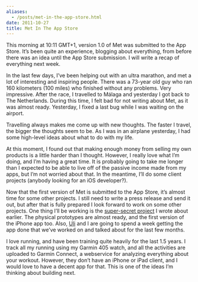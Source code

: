 ```yaml
---
aliases:
  - /posts/met-in-the-app-store.html
date: 2011-10-27
title: Met In The App Store
---
```


This morning at 10:11 GMT+1, version 1.0 of Met was submitted to the App Store.
It’s been quite an experience, blogging about everything, from before there was
an idea until the App Store submission. I will write a recap of everything next
week.&#10;

In the last few days, I’ve been helping out with an ultra marathon, and met a
lot of interesting and inspiring people. There was a 73-year old guy who ran 160
kilometers (100 miles) who finished without any problems. Very impressive. After
the race, I travelled to Málaga and yesterday I got back to The Netherlands.
During this time, I felt bad for not writing about Met, as it was almost ready.
Yesterday, I fixed a last bug while I was waiting on the airport.&#10;

Travelling always makes me come up with new thoughts. The faster I travel, the
bigger the thoughts seem to be. As I was in an airplane yesterday, I had some
high-level ideas about what to do with my life.&#10;

At this moment, I found out that making enough money from selling my own
products is a little harder than I thought. However, I really love what I’m
doing, and I’m having a great time. It is probably going to take me longer than
I expected to be able to live off of the passive income made from my apps, but
I’m not worried about that. In the meantime, I’ll do some client projects
(anybody looking for an iOS developer?).&#10;

Now that the first version of Met is submitted to the App Store, it’s almost
time for some other projects. I still need to write a press release and send it
out, but after that is fully prepared I look forward to work on some other
projects. One thing I’ll be working is the [super-secret
project](/post/9873846899/ive-got-an-idea-for-an-app) I wrote about earlier. The
physical prototypes are almost ready, and the first version of the iPhone app
too. Also, [Uli](http://ulischoeberl.com/) and I are going to spend a week
getting the app done that we’ve worked on and talked about for the last few
months.&#10;

I love running, and have been training quite heavily for the last 1.5 years. I
track all my running using my Garmin 405 watch, and all the activities are
uploaded to Garmin Connect, a webservice for analyzing everything about your
workout. However, they don’t have an iPhone or iPad client, and I would love to
have a decent app for that. This is one of the ideas I’m thinking about building
next.&#10;
